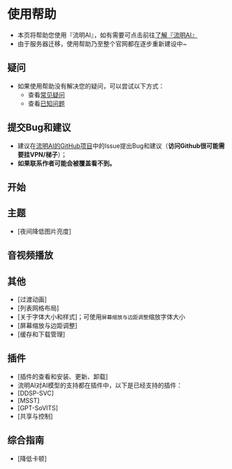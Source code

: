 # 使用帮助
- 本页将帮助您使用『流明AI』，如有需要可点击前往[了解『流明AI』](/info/)
- 由于服务器迁移，使用帮助乃至整个官网都在逐步重新建设中~

## 疑问
- 如果使用帮助没有解决您的疑问，可以尝试以下方式：
  - 查看[常见疑问](issue)
  - 查看[已知问题](question)

## 提交Bug和建议
- 建议在[流明AI的GitHub项目](https://github.com/coolight7/lumenxx-docx/issues)中的Issue提出Bug和建议（**访问Github很可能需要挂VPN/梯子**）；
- **如果联系作者可能会被覆盖看不到。**

## 开始

## 主题
- [夜间降低图片亮度]

## 音视频播放

## 其他
- [过渡动画]
- [列表网格布局]
- [关于字体大小和样式]；可使用`屏幕缩放与边距调整`缩放字体大小
- [屏幕缩放与边距调整]
- [缓存和下载管理]

## 插件
- [插件的查看和安装、更新、卸载]
- 流明AI对AI模型的支持都在插件中，以下是已经支持的插件：
- [DDSP-SVC]
- [MSST]
- [GPT-SoVITS]
- [共享与控制]

## 综合指南
- [降低卡顿]
